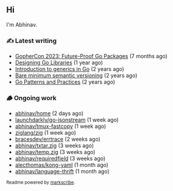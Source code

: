 ## Hi

I'm Abhinav.

### ✍️ Latest writing


- [GopherCon 2023: Future-Proof Go Packages](https://abhinavg.net/2023/09/27/future-proof-packages/) (7 months ago)
- [Designing Go Libraries](https://abhinavg.net/2022/12/06/designing-go-libraries/) (1 year ago)
- [Introduction to generics in Go](https://abhinavg.net/2022/11/23/generics-intro/) (2 years ago)
- [Bare minimum semantic versioning](https://abhinavg.net/2022/11/07/semver/) (2 years ago)
- [Go Patterns and Practices](https://abhinavg.net/2022/09/19/go-patterns-and-practices-talk/) (2 years ago)

### 🪵 Ongoing work


- [abhinav/home](https://github.com/abhinav/home) (2 days ago)
- [launchdarkly/go-jsonstream](https://github.com/launchdarkly/go-jsonstream) (1 week ago)
- [abhinav/tmux-fastcopy](https://github.com/abhinav/tmux-fastcopy) (1 week ago)
- [ziglang/zig](https://github.com/ziglang/zig) (1 week ago)
- [bracesdev/errtrace](https://github.com/bracesdev/errtrace) (2 weeks ago)
- [abhinav/txtar.zig](https://github.com/abhinav/txtar.zig) (3 weeks ago)
- [abhinav/temp.zig](https://github.com/abhinav/temp.zig) (3 weeks ago)
- [abhinav/requiredfield](https://github.com/abhinav/requiredfield) (3 weeks ago)
- [alecthomas/kong-yaml](https://github.com/alecthomas/kong-yaml) (1 month ago)
- [abhinav/language-thrift](https://github.com/abhinav/language-thrift) (1 month ago)

<sub>Readme powered by [markscribe](https://github.com/muesli/markscribe).</sub>
